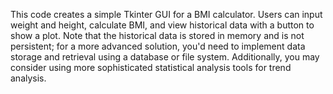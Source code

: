 This code creates a simple Tkinter GUI for a BMI calculator. Users can input weight and height, calculate BMI, and view historical data with a button to show a plot. Note that the historical data is stored in memory and is not persistent; for a more advanced solution, you'd need to implement data storage and retrieval using a database or file system. Additionally, you may consider using more sophisticated statistical analysis tools for trend analysis.
